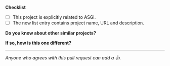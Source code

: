 **Checklist**

- [ ] This project is explicitly related to ASGI.
- [ ] The new list entry contains project name, URL and description.

**Do you know about other similar projects?**

<!-- Yes / No -->

**If so, how is this one different?**

<!-- NOTE: failing to list differences does not mean this won't be accepted. We aim at listing as many relevant ASGI resources as possible. -->

---

_Anyone who agrees with this pull request can add a 👍._

